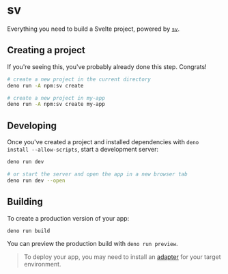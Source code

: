 # sv

Everything you need to build a Svelte project, powered by
[`sv`](https://github.com/sveltejs/cli).

## Creating a project

If you're seeing this, you've probably already done this step. Congrats!

```bash
# create a new project in the current directory
deno run -A npm:sv create

# create a new project in my-app
deno run -A npm:sv create my-app
```

## Developing

Once you've created a project and installed dependencies with
`deno install --allow-scripts`, start a development server:

```bash
deno run dev

# or start the server and open the app in a new browser tab
deno run dev --open
```

## Building

To create a production version of your app:

```bash
deno run build
```

You can preview the production build with `deno run preview`.

> To deploy your app, you may need to install an
> [adapter](https://svelte.dev/docs/kit/adapters) for your target environment.
